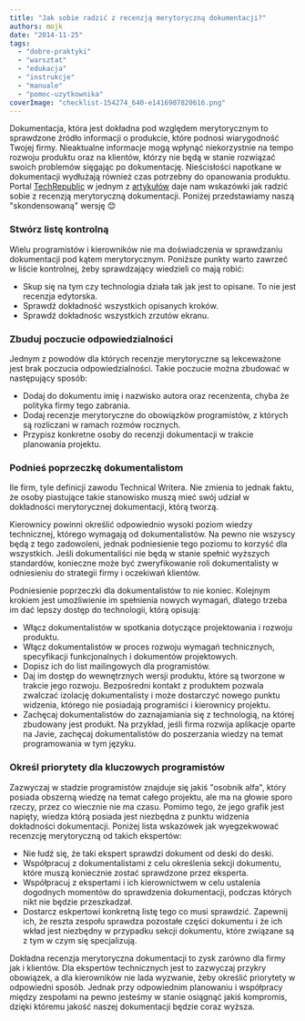 ```yaml
---
title: "Jak sobie radzić z recenzją merytoryczną dokumentacji?"
authors: mojk
date: "2014-11-25"
tags:
  - "dobre-praktyki"
  - "warsztat"
  - "edukacja"
  - "instrukcje"
  - "manuale"
  - "pomoc-uzytkownika"
coverImage: "checklist-154274_640-e1416907820616.png"
---
```


Dokumentacja, która jest dokładna pod względem merytorycznym to sprawdzone
źródło informacji o produkcie, które podnosi wiarygodność Twojej firmy.
Nieaktualne informacje mogą wpłynąć niekorzystnie na tempo rozwoju produktu oraz
na klientów, którzy nie będą w stanie rozwiązać swoich problemów sięgając po
dokumentację. Nieścisłości napotkane w dokumentacji wydłużają również czas
potrzebny do opanowania produktu. Portal
[TechRepublic](http://www.techrepublic.com/) w jednym z
[artykułów](http://www.techrepublic.com/article/tips-for-managing-the-technical-documentation-tech-review/)
daje nam wskazówki jak radzić sobie z recenzją merytoryczną dokumentacji.
Poniżej przedstawiamy naszą "skondensowaną" wersję 😊

<!--truncate-->

### Stwórz listę kontrolną

Wielu programistów i kierowników nie ma doświadczenia w sprawdzaniu dokumentacji
pod kątem merytorycznym. Poniższe punkty warto zawrzeć w liście kontrolnej, żeby
sprawdzający wiedzieli co mają robić:

- Skup się na tym czy technologia działa tak jak jest to opisane. To nie jest
  recenzja edytorska.
- Sprawdź dokładność wszystkich opisanych kroków.
- Sprawdź dokładnośc wszystkich zrzutów ekranu.

### Zbuduj poczucie odpowiedzialności

Jednym z powodów dla których recenzje merytoryczne są lekceważone jest brak
poczucia odpowiedzialności. Takie poczucie można zbudować w następujący sposób:

- Dodaj do dokumentu imię i nazwisko autora oraz recenzenta, chyba że polityka
  firmy tego zabrania.
- Dodaj recenzje merytoryczne do obowiązków programistów, z których są
  rozliczani w ramach rozmów rocznych.
- Przypisz konkretne osoby do recenzji dokumentacji w trakcie planowania
  projektu.

### Podnieś poprzeczkę dokumentalistom

Ile firm, tyle definicji zawodu Technical Writera. Nie zmienia to jednak faktu,
że osoby piastujące takie stanowisko muszą mieć swój udział w dokładności
merytorycznej dokumentacji, którą tworzą.

Kierownicy powinni określić odpowiednio wysoki poziom wiedzy technicznej,
którego wymagają od dokumentalistów. Na pewno nie wszyscy będą z tego
zadowoleni, jednak podniesienie tego poziomu to korzyść dla wszystkich. Jeśli
dokumentaliści nie będą w stanie spełnić wyższych standardów, konieczne może być
zweryfikowanie roli dokumentalisty w odniesieniu do strategii firmy i oczekiwań
klientów.

Podniesienie poprzeczki dla dokumentalistów to nie koniec. Kolejnym krokiem jest
umożliwienie im spełnienia nowych wymagań, dlatego trzeba im dać lepszy dostęp
do technologii, którą opisują:

- Włącz dokumentalistów w spotkania dotyczące projektowania i rozwoju produktu.
- Włącz dokumentalistów w proces rozwoju wymagań technicznych, specyfikacji
  funkcjonalnych i dokumentów projektowych.
- Dopisz ich do list mailingowych dla programistów.
- Daj im dostęp do wewnętrznych wersji produktu, które są tworzone w trakcie
  jego rozwoju. Bezpośredni kontakt z produktem pozwala zwalczać izolację
  dokumentalisty i może dostarczyć nowego punktu widzenia, którego nie posiadają
  programiści i kierownicy projektu.
- Zachęcaj dokumentalistów do zaznajamiania się z technologią, na której
  zbudowany jest produkt. Na przykład, jeśli firma rozwija aplikacje oparte na
  Javie, zachęcaj dokumentalistów do poszerzania wiedzy na temat programowania w
  tym języku.

### Określ priorytety dla kluczowych programistów

Zazwyczaj w stadzie programistów znajduje się jakiś "osobnik alfa", który
posiada obszerną wiedzę na temat całego projektu, ale ma na głowie sporo rzeczy,
przez co wiecznie nie ma czasu. Pomimo tego, że jego grafik jest napięty, wiedza
którą posiada jest niezbędna z punktu widzenia dokładności dokumentacji. Poniżej
lista wskazówek jak wyegzekwować recenzcję merytoryczną od takich ekspertów:

- Nie łudź się, że taki ekspert sprawdzi dokument od deski do deski.
- Współpracuj z dokumentalistami z celu określenia sekcji dokumentu, które muszą
  koniecznie zostać sprawdzone przez eksperta.
- Współpracuj z ekspertami i ich kierownictwem w celu ustalenia dogodnych
  momentów do sprawdzenia dokumentacji, podczas których nikt nie będzie
  przeszkadzał.
- Dostarcz eskpertowi konkretną listę tego co musi sprawdzić. Zapewnij ich, że
  reszta zespołu sprawdza pozostałe części dokumentu i że ich wkład jest
  niezbędny w przypadku sekcji dokumentu, które związane są z tym w czym się
  specjalizują.

Dokładna recenzja merytoryczna dokumentacji to zysk zarówno dla firmy jak i
klientów. Dla ekspertów technicznych jest to zazwyczaj przykry obowiązek, a dla
kierowników nie lada wyzwanie, żeby określić priorytety w odpowiedni sposób.
Jednak przy odpowiednim planowaniu i współpracy między zespołami na pewno
jesteśmy w stanie osiągnąć jakiś kompromis, dzięki któremu jakość naszej
dokumentacji będzie coraz wyższa.
